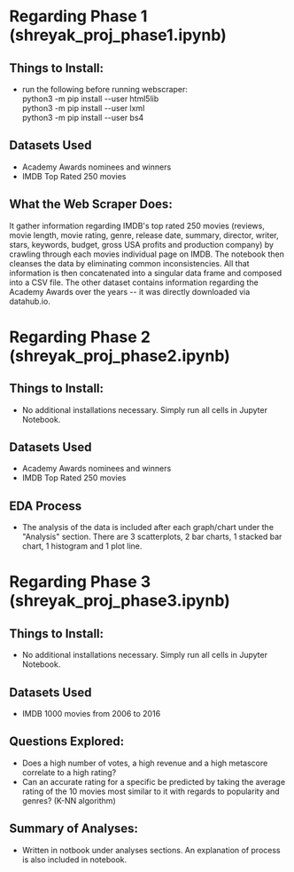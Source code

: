 # Regarding Phase 1 (shreyak_proj_phase1.ipynb)
## Things to Install:

- run the following before running webscraper: <br/>
  python3 -m pip install --user html5lib <br/>
  python3 -m pip install --user lxml <br/>
  python3 -m pip install --user bs4 <br/>
 
 ## Datasets Used
 
- Academy Awards nominees and winners
- IMDB Top Rated 250 movies 
  
 ## What the Web Scraper Does:
 
 It gather information regarding IMDB's top rated 250 movies (reviews, movie length, movie rating, genre, release date, summary, director, writer, stars, keywords, budget, gross USA profits and production company) by crawling through each movies individual page on IMDB. The notebook then cleanses the data by eliminating common inconsistencies. All that information is then concatenated into a singular data frame and composed into a CSV file. The other dataset contains information regarding the Academy Awards over the years -- it was directly downloaded via datahub.io. 
 
 # Regarding Phase 2 (shreyak_proj_phase2.ipynb)
 ## Things to Install:

- No additional installations necessary. Simply run all cells in Jupyter Notebook.
 
 ## Datasets Used
 
- Academy Awards nominees and winners
- IMDB Top Rated 250 movies 
  
 ## EDA Process
 - The analysis of the data is included after each graph/chart under the "Analysis" section. There are 3 scatterplots, 2 bar charts, 1 stacked bar chart, 1 histogram and 1 plot line.
 
 # Regarding Phase 3 (shreyak_proj_phase3.ipynb)
 ## Things to Install:
 - No additional installations necessary. Simply run all cells in Jupyter Notebook.
 
 ## Datasets Used
 - IMDB 1000 movies from 2006 to 2016
 
## Questions Explored:
- Does a high number of votes, a high revenue and a high metascore correlate to a high rating?
- Can an accurate rating for a specific be predicted by taking the average rating of the 10 movies most similar to it with regards to popularity and genres? (K-NN algorithm)

## Summary of Analyses:
- Written in notbook under analyses sections. An explanation of process is also included in notebook.

 
